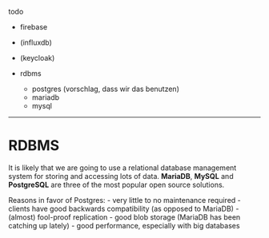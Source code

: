 todo

- firebase
- (influxdb)

- (keycloak)

- rdbms
  - postgres (vorschlag, dass wir das benutzen)
  - mariadb
  - mysql
  
---

# RDBMS

It is likely that we are going to use a relational database management system for storing and accessing lots of data. **MariaDB**, **MySQL** and **PostgreSQL** are three of the most popular open source solutions.  

Reasons in favor of Postgres:
	- very little to no maintenance required
	- clients have good backwards compatibility (as opposed to MariaDB)
	- (almost) fool-proof replication
	- good blob storage (MariaDB has been catching up lately)
	- good performance, especially with big databases
